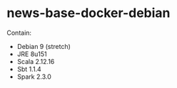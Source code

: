 # news-base-docker-debian

Contain:
 - Debian 9 (stretch)
 - JRE 8u151
 - Scala 2.12.16
 - Sbt 1.1.4
 - Spark 2.3.0

